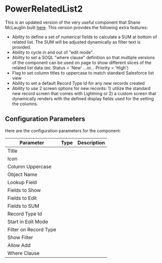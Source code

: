 # PowerRelatedList2

This is an updated version of the very useful component that Shane McLauglin built [here](https://github.com/mshanemc/PowerRelatedList). This version provides the following extra features:

* Ability to define a set of numerical fields to calculate a SUM at bottom of related list. The SUM will be adjusted dynamically as filter text is provided.
* Ability to cycle in and out of "edit mode".
* Ability to set a SOQL "where clause" definition so that multiple versions of the component can be used on page to show different slices of the related list data (ex: Status = 'New' ...or... Priority = 'High')
* Flag to set column titles to uppercase to match standard Salesforce list view 
* Ability to set a default Record Type Id for any new records created
* Ability to use 2 screen options for new records: 1) utilize the standard new record screen that comes with Lightning or 2) a custom screen that dynamically renders with the defined display fields used for the setting the columns.

## Configuration Parameters

Here are the configuration parameters for the component:

| Parameter | Type | Description |
|-----------|------|-------------|
| Title | | |
| Icon | | |
| Column Uppercase | | |
| Object Name | | |
| Lookup Field | | |
| Fields to Show | | |
| Fields to Edit | | |
| Fields to SUM | | |
| Record Type Id | | |
| Start in Edit Mode | | |
| Filter on Record Type | | |
| Show Filter | | |
| Allow Add | | |
| Where Clause | | |


